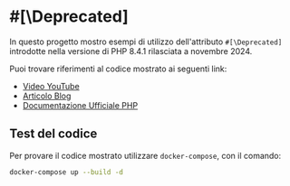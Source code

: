 # #[\Deprecated]

In questo progetto mostro esempi di utilizzo dell'attributo `#[\Deprecated]`
introdotte nella versione di PHP 8.4.1 rilasciata a novembre 2024.

Puoi trovare riferimenti al codice mostrato ai seguenti link:

- [Video YouTube]()
- [Articolo Blog]()
- [Documentazione Ufficiale PHP](https://www.php.net/releases/8.4/en.php)


## Test del codice
Per provare il codice mostrato utilizzare `docker-compose`, con il comando:

```bash
docker-compose up --build -d
```
